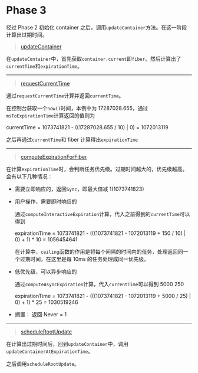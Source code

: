 # Phase 3

经过 Phase 2 初始化 container 之后，调用`updateContainer`方法。在这一阶段计算出过期时间。

> [updateContainer](../ReactFiberReconciler.md)

在`updateContainer`中，首先获取`container.current`即`fiber`。然后计算出了`currentTime`和`expirationTime`。

---

> [requestCurrentTime](../ReactFiberWorkLoop.md)

通过`requestCurrentTime`计算并返回`currentTime`。

在控制台获取一个`now()`时间，本例中为 17287028.655，通过`msToExpirationTime`计算返回的值则为

currentTime = 1073741821 - ((17287028.655 / 10) | 0) = 1072013119

之后再通过`currentTime`和 fiber 计算得出`expirationTime`

---

> [computeExpirationForFiber](../ReactFiberWorkLoop.md)

在计算`expirationTime`时，会判断任务优先级。过期时间越大的，优先级越高。会有以下几种情况：

- 需要立即响应的，返回`Sync`，即最大值减 1(1073741823)
- 用户操作，需要即时响应的

  通过`computeInteractiveExpiration`计算，代入之前得到的`currentTime`可以得到

  expirationTime = 1073741821 - (((1073741821 - 1072013119 + 150 / 10) | 0) + 1) \* 10 = 1056454641

  在计算中，`ceiling`函数的作用是将每个间隔的时间内的任务，处理返回同一个过期时间，在这里是每 10ms 的任务处理成同一优先级。

- 低优先级，可以异步响应的

  通过`computeAsyncExpiration`计算，代入`currentTime`可以得到 5000 250

  expirationTime = 1073741821 - (((1073741821 - 1072013119 + 5000 / 25) | 0) + 1) \* 25 = 1030519246

- 搁置： 返回 Never = 1

---

> [scheduleRootUpdate](../ReactFiberReconciler.md)

在计算出过期时间后，回到`updateContainer`中，调用`updateContainerAtExpirationTime`。

之后调用`scheduleRootUpdate`。
